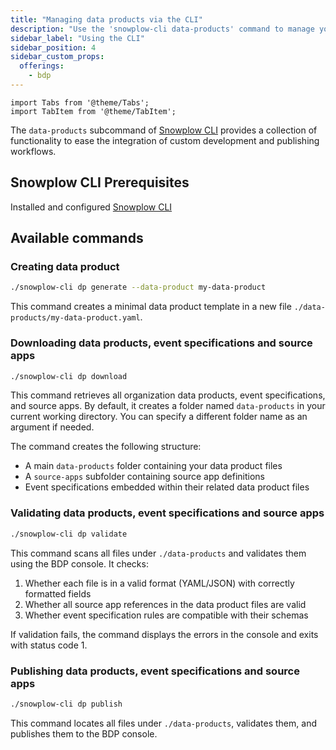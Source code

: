 ```yaml
---
title: "Managing data products via the CLI"
description: "Use the 'snowplow-cli data-products' command to manage your data products."
sidebar_label: "Using the CLI"
sidebar_position: 4
sidebar_custom_props:
  offerings:
    - bdp
---
```


```mdx-code-block
import Tabs from '@theme/Tabs';
import TabItem from '@theme/TabItem';
```

The `data-products` subcommand of [Snowplow CLI](/docs/pipeline-components-and-applications/cli/index.md) provides a collection of functionality to ease the integration of custom development and publishing workflows.

## Snowplow CLI Prerequisites

Installed and configured [Snowplow CLI](/docs/pipeline-components-and-applications/cli/index.md)


## Available commands

### Creating data product

```bash
./snowplow-cli dp generate --data-product my-data-product

```

This command creates a minimal data product template in a new file `./data-products/my-data-product.yaml`.


### Downloading data products, event specifications and source apps

```bash
./snowplow-cli dp download
```

This command retrieves all organization data products, event specifications, and source apps. By default, it creates a folder named `data-products` in your current working directory. You can specify a different folder name as an argument if needed. 

The command creates the following structure:
- A main `data-products` folder containing your data product files
- A `source-apps` subfolder containing source app definitions
- Event specifications embedded within their related data product files


### Validating data products, event specifications and source apps

```bash
./snowplow-cli dp validate
```

This command scans all files under `./data-products` and validates them using the BDP console. It checks:

1. Whether each file is in a valid format (YAML/JSON) with correctly formatted fields
2. Whether all source app references in the data product files are valid
3. Whether event specification rules are compatible with their schemas

If validation fails, the command displays the errors in the console and exits with status code 1.


### Publishing data products, event specifications and source apps

```bash
./snowplow-cli dp publish
```

This command locates all files under `./data-products`, validates them, and publishes them to the BDP console.

